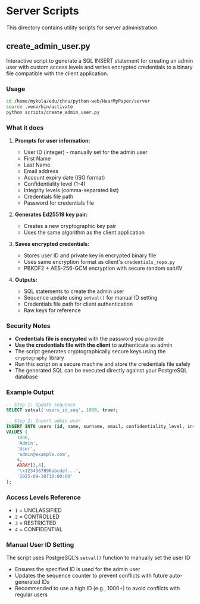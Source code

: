 # Server Scripts

This directory contains utility scripts for server administration.

## create_admin_user.py

Interactive script to generate a SQL INSERT statement for creating an admin
user with custom access levels and writes encrypted
credentials to a binary file compatible with the client application.

### Usage

```bash
cd /home/mykola/edu/chnu/python-web/HearMyPaper/server
source .venv/bin/activate
python scripts/create_admin_user.py
```

### What it does

1. **Prompts for user information:**
   - User ID (integer) - manually set for the admin user
   - First Name
   - Last Name
   - Email address
   - Account expiry date (ISO format)
   - Confidentiality level (1-4)
   - Integrity levels (comma-separated list)
   - Credentials file path
   - Password for credentials file

2. **Generates Ed25519 key pair:**
   - Creates a new cryptographic key pair
   - Uses the same algorithm as the client application

3. **Saves encrypted credentials:**
   - Stores user ID and private key in encrypted binary file
   - Uses same encryption format as client's `credentials_repo.py`
   - PBKDF2 + AES-256-GCM encryption with secure random salt/IV

4. **Outputs:**
   - SQL statements to create the admin user
   - Sequence update using `setval()` for manual ID setting
   - Credentials file path for client authentication
   - Raw keys for reference

### Security Notes

- **Credentials file is encrypted** with the password you provide
- **Use the credentials file with the client** to authenticate as admin
- The script generates cryptographically secure keys using the `cryptography`
  library
- Run this script on a secure machine and store the credentials file safely
- The generated SQL can be executed directly against your PostgreSQL database

### Example Output

```sql
-- Step 1: Update sequence
SELECT setval('users_id_seq', 1000, true);

-- Step 2: Insert admin user
INSERT INTO users (id, name, surname, email, confidentiality_level, integrity_levels, public_key, expires_at)
VALUES (
    1000,
    'Admin',
    'User',
    'admin@example.com',
    4,
    ARRAY[3,4],
    '\x1234567890abcdef...',
    '2025-09-30T10:00:00'
);
```

### Access Levels Reference

- `1` = UNCLASSIFIED
- `2` = CONTROLLED
- `3` = RESTRICTED
- `4` = CONFIDENTIAL

### Manual User ID Setting

The script uses PostgreSQL's `setval()` function to manually set the user ID:
- Ensures the specified ID is used for the admin user
- Updates the sequence counter to prevent conflicts with future auto-generated
  IDs
- Recommended to use a high ID (e.g., 1000+) to avoid conflicts with regular
  users
